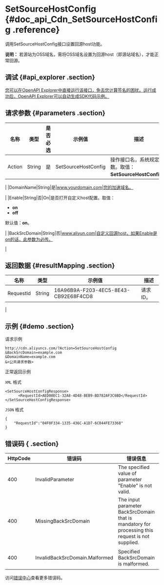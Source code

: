 # SetSourceHostConfig {#doc_api_Cdn_SetSourceHostConfig .reference}

调用SetSourceHostConfig接口设置回源host功能。

**说明：** 若源站为OSS域名，需将OSS域名设置为回源host（即源站域名），才能正常回源。

## 调试 {#api_explorer .section}

[您可以在OpenAPI Explorer中直接运行该接口，免去您计算签名的困扰。运行成功后，OpenAPI Explorer可以自动生成SDK代码示例。](https://api.aliyun.com/#product=Cdn&api=SetSourceHostConfig&type=RPC&version=2014-11-11)

## 请求参数 {#parameters .section}

|名称|类型|是否必选|示例值|描述|
|--|--|----|---|--|
|Action|String|是|SetSourceHostConfig|操作接口名，系统规定参数。取值：**SetSourceHostConfig**。

 |
|DomainName|String|是|www.yourdomain.com|您的加速域名。

 |
|Enable|String|否|On|是否打开自定义host配置。取值：

 -   **on**
-   **off**

 默认值：**on**。

 |
|BackSrcDomain|String|否|www.aliyun.com|自定义回源host，如果Enable是on的话，此参数为必传。

 |

## 返回数据 {#resultMapping .section}

|名称|类型|示例值|描述|
|--|--|---|--|
|RequestId|String|16A96B9A-F203-4EC5-8E43-CB92E68F4CD8|请求ID。

 |

## 示例 {#demo .section}

请求示例

``` {#request_demo}
http://cdn.aliyuncs.com/?Action=SetSourceHostConfig
&BackSrcDomain=example.com
&DomainName=example.com
&<公共请求参数>
```

正常返回示例

`XML` 格式

``` {#xml_return_success_demo}
<SetSourceHostConfigResponse>
      <RequestId>AED00EC1-32A8-4D48-BEB9-BD782AF3C6BD</RequestId>
</SetSourceHostConfigResponse>
```

`JSON` 格式

``` {#json_return_success_demo}
{
	"RequestId":"04F0F334-1335-436C-A1D7-6C044FE73368"
}
```

## 错误码 { .section}

|HttpCode|错误码|错误信息|描述|
|--------|---|----|--|
|400|InvalidParameter|The specified value of parameter "Enable" is not valid.|参数“Enable”的值无效。|
|400|MissingBackSrcDomain|The input parameter BackSrcDomain that is mandatory for processing this request is not supplied.|参数BackSrcDomain为必填。|
|400|InvalidBackSrcDomain.Malformed|Specified BackSrcDomain is malformed.|回源域名格式BackSrcDomain不合法。|

访问[错误中心](https://error-center.aliyun.com/status/product/Cdn)查看更多错误码。


